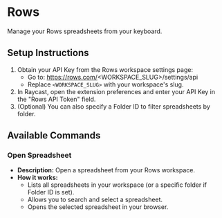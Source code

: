 # Rows

Manage your Rows spreadsheets from your keyboard.

## Setup Instructions

1. Obtain your API Key from the Rows workspace settings page:
   - Go to: https://rows.com/<WORKSPACE_SLUG>/settings/api
   - Replace `<WORKSPACE_SLUG>` with your workspace's slug.
2. In Raycast, open the extension preferences and enter your API Key in the "Rows API Token" field.
3. (Optional) You can also specify a Folder ID to filter spreadsheets by folder.

## Available Commands

### Open Spreadsheet

- **Description:** Open a spreadsheet from your Rows workspace.
- **How it works:**
  - Lists all spreadsheets in your workspace (or a specific folder if Folder ID is set).
  - Allows you to search and select a spreadsheet.
  - Opens the selected spreadsheet in your browser.
